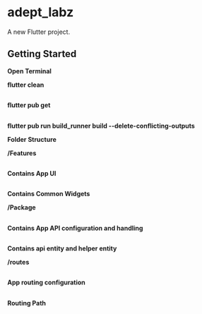 # adept_labz

A new Flutter project.

## Getting Started

**Open Terminal**

**flutter clean**
##
**flutter pub get**
##
**flutter pub run build_runner build --delete-conflicting-outputs**

**Folder Structure**

**/Features**
##
**Contains App UI**
##
**Contains Common Widgets**

**/Package**
##
**Contains App API configuration and handling**
##
**Contains api entity and helper entity**

**/routes**
##
**App routing configuration**
##
**Routing Path**
